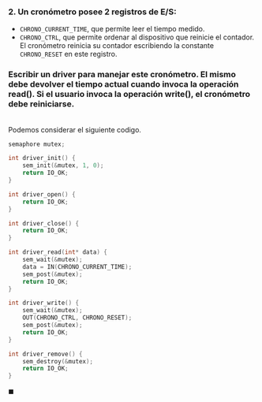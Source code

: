 
### 2. Un cronómetro posee $2$ registros de E/S: 

- `CHRONO_CURRENT_TIME`, que permite leer el tiempo medido. 
- `CHRONO_CTRL`, que permite ordenar al dispositivo que reinicie el contador. El cronómetro reinicia su contador escribiendo la constante `CHRONO_RESET` en este registro. 

### Escribir un driver para manejar este cronómetro. El mismo debe devolver el tiempo actual cuando invoca la operación read(). Si el usuario invoca la operación write(), el cronómetro debe reiniciarse.

\
Podemos considerar el siguiente codigo.

```C
semaphore mutex;

int driver_init() {
    sem_init(&mutex, 1, 0);
    return IO_OK;
}

int driver_open() {
    return IO_OK;
}

int driver_close() {
    return IO_OK;
}

int driver_read(int* data) {
    sem_wait(&mutex);
    data = IN(CHRONO_CURRENT_TIME);
    sem_post(&mutex);
    return IO_OK;
}

int driver_write() {
    sem_wait(&mutex);
    OUT(CHRONO_CTRL, CHRONO_RESET);
    sem_post(&mutex);
    return IO_OK;
}

int driver_remove() {
    sem_destroy(&mutex);
    return IO_OK;
} 
```

$\blacksquare$
